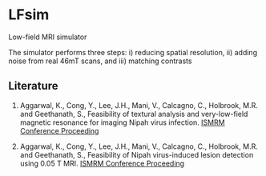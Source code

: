 # LFsim
Low-field MRI simulator 

<p> The simulator performs three steps: i) reducing spatial resolution, ii) adding noise from real 46mT scans, and iii) matching contrasts </p>



## Literature
1. Aggarwal, K., Cong, Y., Lee, J.H., Mani, V., Calcagno, C., Holbrook, M.R. and Geethanath, S., Feasibility of textural analysis and very-low-field magnetic resonance for imaging Nipah virus infection. [ISMRM Conference Proceeding](https://archive.ismrm.org/2023/2078.html)

2. Aggarwal, K., Cong, Y., Lee, J.H., Mani, V., Calcagno, C., Holbrook, M.R. and Geethanath, S., Feasibility of Nipah virus-induced lesion detection using 0.05 T MRI. [ISMRM Conference Proceeding](https://archive.ismrm.org/2024/4228_bOJ9LtQws.html)
   
